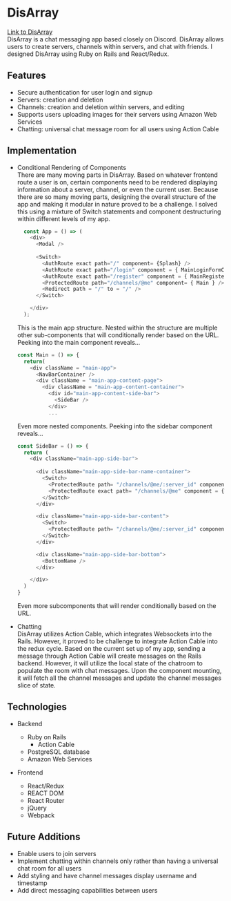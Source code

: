 # DisArray

[Link to DisArray](www.disarray.herokuapp.com) </br>
DisArray is a chat messaging app based closely on Discord. DisArray allows users to create servers, channels within servers, and chat with friends. I designed DisArray using Ruby on Rails and React/Redux. 

## Features
* Secure authentication for user login and signup
* Servers: creation and deletion
* Channels: creation and deletion within servers, and editing
* Supports users uploading images for their servers using Amazon Web Services
* Chatting: universal chat message room for all users using Action Cable

## Implementation
  * Conditional Rendering of Components <br/>
      There are many moving parts in DisArray. Based on whatever frontend route a user is on, certain components need to be rendered displaying information about a server, channel, or even the current user. Because there are so many moving parts, designing the overall structure of the app and making it modular in nature proved to be a challenge. I solved this using a mixture of Switch statements and component destructuring within different levels of my app. 

      ```javascript
        const App = () => (
          <div>
            <Modal />
            
            <Switch>
              <AuthRoute exact path="/" component= {Splash} />
              <AuthRoute exact path="/login" component = { MainLoginFormContainer } />
              <AuthRoute exact path="/register" component = { MainRegisterFormContainer } />
              <ProtectedRoute path="/channels/@me" component= { Main } />
              <Redirect path = "/" to = "/" />
            </Switch>

          </div>
        );
      ```
      This is the main app structure. Nested within the structure are multiple other sub-components that will conditionally render based on the URL. Peeking into the main component reveals...

      ```javascript
      const Main = () => {
        return(
          <div className = "main-app">
            <NavBarContainer />
            <div className = "main-app-content-page">
              <div className = "main-app-content-container">
                <div id="main-app-content-side-bar">
                  <SideBar />
                </div>
                ...
      ```

      Even more nested components. Peeking into the sidebar component reveals...

      ```javascript
      const SideBar = () => {
        return (
          <div className="main-app-side-bar">
            
            <div className="main-app-side-bar-name-container">
              <Switch>
                <ProtectedRoute path= "/channels/@me/:server_id" component = {TopContainer} />
                <ProtectedRoute exact path= "/channels/@me" component = {TopHomePage} />
              </Switch>
            </div>

            <div className="main-app-side-bar-content">
              <Switch>
                <ProtectedRoute path= "/channels/@me/:server_id" component = {ChannelIndexContainer} />
              </Switch>
            </div>

            <div className="main-app-side-bar-bottom">
              <BottomName />
            </div>

          </div>
        )
      }
      ```

      Even more subcomponents that will render conditionally based on the URL.

  * Chatting <br/>
    DisArray utilizes Action Cable, which integrates Websockets into the Rails. However, it proved to be challenge to integrate Action Cable into the redux cycle. Based on the current set up of my app, sending a message through Action Cable will create messages on the Rails backend. However, it will utilize the local state of the chatroom to populate the room with chat messages. Upon the component mounting, it will fetch all the channel messages and update the channel messages slice of state.

## Technologies
- Backend
  * Ruby on Rails
    * Action Cable
  * PostgreSQL database
  * Amazon Web Services

- Frontend
  * React/Redux
  * REACT DOM
  * React Router
  * jQuery
  * Webpack

## Future Additions
  * Enable users to join servers
  * Implement chatting within channels only rather than having a universal chat room for all users
  * Add styling and have channel messages display username and timestamp
  * Add direct messaging capabilities between users